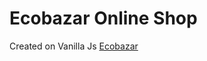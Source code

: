 # Ecobazar Online Shop

Created on Vanilla Js
<a href="https://baymukhanovv.github.io/Ecobazar/" target="_blank">Ecobazar</a>
